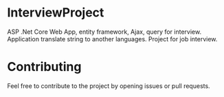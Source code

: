 # InterviewProject
ASP .Net Core Web App, entity framework, Ajax, query for interview. Application translate string to another languages.
Project for job interview. 

# Contributing
Feel free to contribute to the project by opening issues or pull requests.
